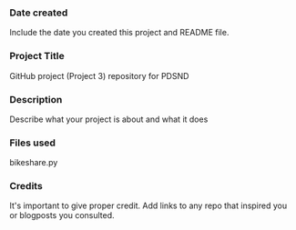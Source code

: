 ### Date created
Include the date you created this project and README file.

### Project Title
GitHub project (Project 3) repository for PDSND

### Description
Describe what your project is about and what it does

### Files used
bikeshare.py

### Credits
It's important to give proper credit. Add links to any repo that inspired you or blogposts you consulted.

